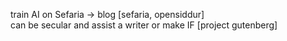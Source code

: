 train AI on Sefaria -> blog [sefaria, opensiddur]<br/>
can be secular and assist a writer or make IF [project gutenberg]
